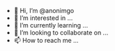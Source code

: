 - 👋 Hi, I’m @anonimgo
- 👀 I’m interested in ...
- 🌱 I’m currently learning ...
- 💞️ I’m looking to collaborate on ...
- 📫 How to reach me ...

<!---
anonimgo/anonimgo is a ✨ special ✨ repository because its `README.md` (this file) appears on your GitHub profile.
You can click the Preview link to take a look at your changes.
--->
